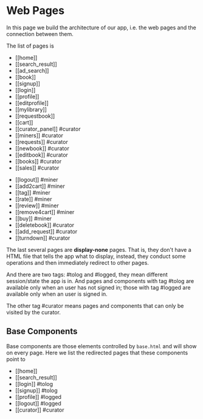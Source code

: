 # Web Pages

In this page we build the architecture of our app, i.e. the web pages and the connection between them.

The list of pages is

* [[home]]
* [[search_result]]
* [[ad_search]]
* [[book]]
* [[signup]]
* [[login]]
* [[profile]]
* [[editprofile]]
* [[mylibrary]]
* [[requestbook]]
* [[cart]]
* [[curator_panel]] #curator
* [[miners]] #curator
* [[requests]] #curator 
* [[newbook]] #curator 
* [[editbook]] #curator 
* [[books]] #curator
* [[sales]] #curator

<!-- display-none pages -->

* [[logout]] #miner
* [[add2cart]] #miner
* [[tag]] #miner
* [[rate]] #miner
* [[review]] #miner
* [[remove4cart]] #miner
* [[buy]] #miner
* [[deletebook]] #curator 
* [[add_request]] #curator 
* [[turndown]] #curator 

The last several pages are **display-none** pages. That is, they don't have a HTML file that tells the app what to display, instead, they conduct some operations and then immediately redirect to other pages.

And there are two tags: #tolog and #logged, they mean different session/state the app is in. And pages and components with tag #tolog are available only when an user has not signed in; those with tag #logged are available only when an user is signed in.

The other tag #curator means pages and components that can only be visited by the curator.

## Base Components

Base components are those elements controlled by `base.html` and will show on every page. Here we list the redirected pages that these components point to

* [[home]]
* [[search_result]]
* [[login]] #tolog
* [[signup]] #tolog 
* [[profile]] #logged
* [[logout]] #logged
* [[curator]] #curator 